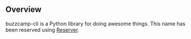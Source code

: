 
## Overview
buzzcamp-cli is a Python library for doing awesome things.
This name has been reserved using [Reserver](https://github.com/openscilab/reserver).
